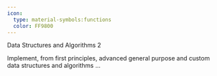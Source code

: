 ```yaml
---
icon:
  type: material-symbols:functions
  color: FF9800
---
```


Data Structures and Algorithms 2

Implement, from first principles, advanced general purpose and custom data structures and algorithms ... 
